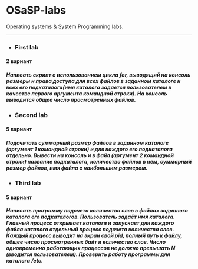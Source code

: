 # OSaSP-labs
Operating systems &amp; System Programming labs.
________________________________________________

* <h3>First lab</h3>
<h4>2 вариант</h4>
<h5>Написать скрипт с использованием цикла for, выводящий на консоль размеры и права доступа для всех файлов в заданном каталоге и всех его подкаталога(имя каталога задается пользователем в качестве первого аргумента командной строки). На консоль выводится общее число просмотренных файлов.</h5>

* <h3>Second lab</h3>
<h4>5 вариант</h4>
<h5>Подсчитать суммарный размер файлов в заданном каталоге (аргумент 1 командной строки) и для каждого его подкаталога отдельно. Вывести на консоль и в файл (аргумент 2 командной строки) название подкаталога, количество файлов в нём, суммарный размер файлов, имя файла с наибольшим размером.</h5>

* <h3>Third lab</h3>
<h4>5 вариант</h4>
<h5>Написать программу подсчета количества слов в файлах заданного каталога его подкаталогов. Пользователь задаёт имя каталога. Главный процесс открывает каталоги и запускает для каждого файла каталога отдельный процесс подсчета количества слов. Каждый процесс выводит на экран свой pid, полный путь к файлу, общее число просмотренных байт и количество слов. Число одновременно работающих процессов не должно превышать N (вводится пользователем). Проверить работу программы для каталога /etc.</h5>
